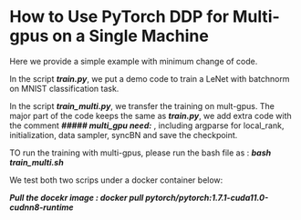 # How to Use PyTorch DDP for Multi-gpus on a Single Machine

Here we provide a simple example with minimum change of code.

In the script ***train.py***, we put a demo code to train a LeNet with batchnorm on MNIST classification task.

In the script ***train_multi.py***, we transfer the training on mult-gpus. The major part of the code keeps the same as ***train.py***, we add extra code with the comment ***##### multi_gpu need:*** , including argparse for local_rank, initialization, data sampler, syncBN and save the checkpoint.

TO run the training with multi-gpus, please run the bash file as :
***bash train_multi.sh***

We test both two scrips under a docker container below:

***Pull the docekr image : docker pull pytorch/pytorch:1.7.1-cuda11.0-cudnn8-runtime***




